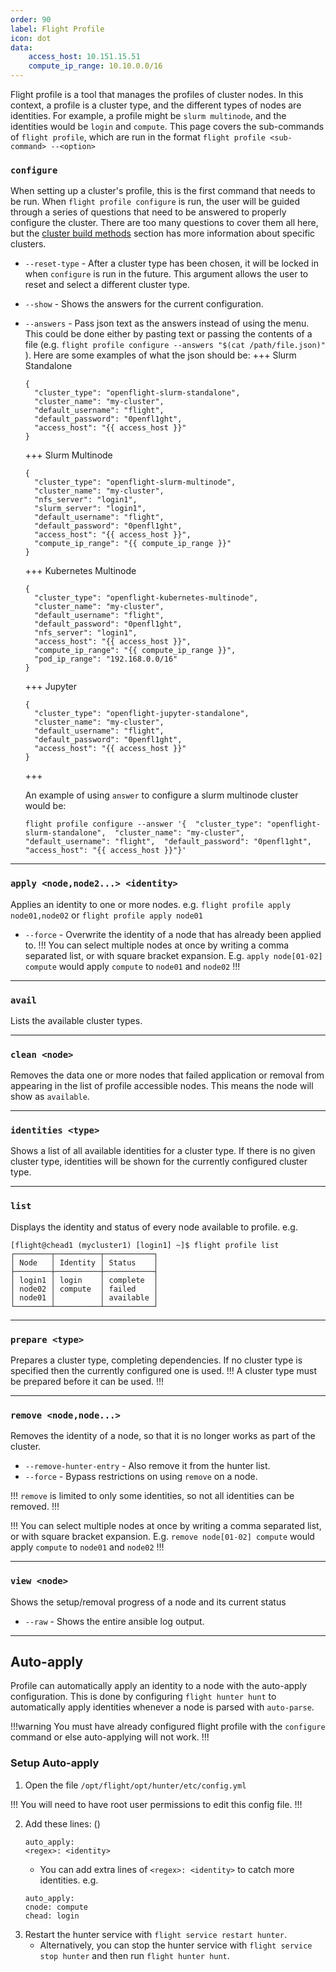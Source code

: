 ```yaml
---
order: 90
label: Flight Profile
icon: dot
data:
    access_host: 10.151.15.51
    compute_ip_range: 10.10.0.0/16
---
```



Flight profile is a tool that manages the profiles of cluster nodes. In this context, a profile is a cluster type, and the different types of nodes are identities. For example, a profile might be `slurm multinode`, and the identities would be `login` and `compute`. This page covers the sub-commands of `flight profile`, which are run in the format `flight profile <sub-command> --<option>`

### `configure`

When setting up a cluster's profile, this is the first command that needs to be run. When `flight profile configure` is run, the user will be guided through a series of questions that need to be answered to properly configure the cluster. There are too many questions to cover them all here, but the [cluster build methods](/cluster_build_methods/) section has more information about specific clusters. 

- `--reset-type` - After a cluster type has been chosen, it will be locked in when `configure` is run in the future. This argument allows the user to reset and select a different cluster type.

- `--show` - Shows the answers for the current configuration.

- `--answers` - Pass json text as the answers instead of using the menu. This could be done either by pasting text or passing the contents of a file (e.g. `flight profile configure --answers "$(cat /path/file.json)"` ).
    Here are some examples of what the json should be:
    +++ Slurm Standalone
    ```
    {
      "cluster_type": "openflight-slurm-standalone",
      "cluster_name": "my-cluster",
      "default_username": "flight",
      "default_password": "0penfl1ght",
      "access_host": "{{ access_host }}"
    }

    ```

    +++ Slurm Multinode
    ```
    {
      "cluster_type": "openflight-slurm-multinode",
      "cluster_name": "my-cluster",
      "nfs_server": "login1",
      "slurm_server": "login1",
      "default_username": "flight",
      "default_password": "0penfl1ght",
      "access_host": "{{ access_host }}",
      "compute_ip_range": "{{ compute_ip_range }}"
    }

    ```
    +++ Kubernetes Multinode
    ```
    {
      "cluster_type": "openflight-kubernetes-multinode",
      "cluster_name": "my-cluster",
      "default_username": "flight",
      "default_password": "0penfl1ght",
      "nfs_server": "login1",
      "access_host": "{{ access_host }}",
      "compute_ip_range": "{{ compute_ip_range }}",
      "pod_ip_range": "192.168.0.0/16"
    }
    ```

    +++ Jupyter
    ```
    {
      "cluster_type": "openflight-jupyter-standalone",
      "cluster_name": "my-cluster",
      "default_username": "flight",
      "default_password": "0penfl1ght",
      "access_host": "{{ access_host }}"
    }
    ```

    +++

    An example of using `answer` to configure a slurm multinode cluster would be:
    ```
    flight profile configure --answer '{  "cluster_type": "openflight-slurm-standalone",  "cluster_name": "my-cluster",  "default_username": "flight",  "default_password": "0penfl1ght",  "access_host": "{{ access_host }}"}'
    ```

---

### `apply <node,node2...> <identity>`
Applies an identity to one or more nodes. e.g. `flight profile apply node01,node02` or `flight profile apply node01`
- `--force` - Overwrite the identity of a node that has already been applied to.
!!!
You can select multiple nodes at once by writing a comma separated list, or with square bracket expansion. E.g. `apply node[01-02] compute` would apply `compute` to `node01` and `node02`
!!!


---

### `avail`

Lists the available cluster types.

---

### `clean <node>`
Removes the data one or more nodes that failed application or removal from appearing in the list of profile accessible nodes. This means the node will show as `available`.

---

### `identities <type>`
Shows a list of all available identities for a cluster type. If there is no given cluster type, identities will be shown for the currently configured cluster type.

---

### `list`
Displays the identity and status of every node available to profile. e.g.
```
[flight@chead1 (mycluster1) [login1] ~]$ flight profile list
┌────────┬──────────┬───────────┐
│ Node   │ Identity │ Status    │
├────────┼──────────┼───────────┤
│ login1 │ login    │ complete  │
│ node02 │ compute  │ failed    │
│ node01 │          │ available │
└────────┴──────────┴───────────┘
```

---

### `prepare <type>`
Prepares a cluster type, completing dependencies. If no cluster type is specified then the currently configured one is used.
!!!
A cluster type must be prepared before it can be used.
!!!

---

### `remove <node,node...>`
Removes the identity of a node, so that it is no longer works as part of the cluster. 
- `--remove-hunter-entry` - Also remove it from the hunter list.
- `--force` - Bypass restrictions on using `remove` on a node.

!!!
`remove` is limited to only some identities, so not all identities can be removed.
!!!

!!!
You can select multiple nodes at once by writing a comma separated list, or with square bracket expansion. E.g. `remove node[01-02] compute` would apply `compute` to `node01` and `node02`
!!!

---

### `view <node>`

Shows the setup/removal progress of a node and its current status
- `--raw` - Shows the entire ansible log output.


---

## Auto-apply

Profile can automatically apply an identity to a node with the auto-apply configuration. This is done by configuring `flight hunter hunt` to automatically apply identities whenever a node is parsed with `auto-parse`.

!!!warning
You must have already configured flight profile with the `configure` command or else auto-applying will not work.
!!!

### Setup Auto-apply

1. Open the file `/opt/flight/opt/hunter/etc/config.yml`

!!!
You will need to have root user permissions to edit this config file.
!!!

2. Add these lines: ()
    ```
    auto_apply:
    <regex>: <identity>
    ```
    - You can add extra lines of `<regex>: <identity>` to catch more identities. e.g.
    ```
    auto_apply:
    cnode: compute
    chead: login
    ```
3. Restart the hunter service with `flight service restart hunter`.
    - Alternatively, you can stop the hunter service with `flight service stop hunter` and then run `flight hunter hunt`.

